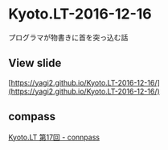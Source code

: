 # Kyoto.LT-2016-12-16
プログラマが物書きに首を突っ込む話

## View slide
[https://yagi2.github.io/Kyoto.LT-2016-12-16/](https://yagi2.github.io/Kyoto.LT-2016-12-16/)

## compass
[Kyoto.LT 第17回 - connpass](https://kyotolt.connpass.com/event/46248/)